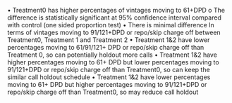 •	Treatment0 has higher percentages of vintages moving to 61+DPD
o	The difference is statistically significant at 95% confidence interval compared with control (one sided proportion test)
•	There is minimal difference In terms of vintages moving to 91/121+DPD or repo/skip charge off between Treatment0, Treatment 1 and Treatment 2
•	Treatment 1&2 have lower percentages moving to 61/91/121+ DPD or repo/skip charge off than Treatment 0, so can potentially holdout more calls 
•	Treatment 1&2 have higher percentages moving to 61+ DPD but lower percentages moving to 91/121+DPD or repo/skip charge off than Treatment0, so can keep the similar call holdout schedule
•	Treatment 1&2 have lower percentages moving to 61+ DPD but higher percentages moving to 91/121+DPD or repo/skip charge off than Treatment0, so may reduce call holdout

